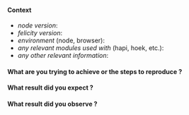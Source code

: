 #### Context

* *node version*:
* *felicity version*:
* *environment* (node, browser):
* *any relevant modules used with* (hapi, hoek, etc.):
* *any other relevant information*:

#### What are you trying to achieve or the steps to reproduce ?

<!--- Describe your issue here, include any schemas and inputs if needed. -->

#### What result did you expect ?

#### What result did you observe ?
